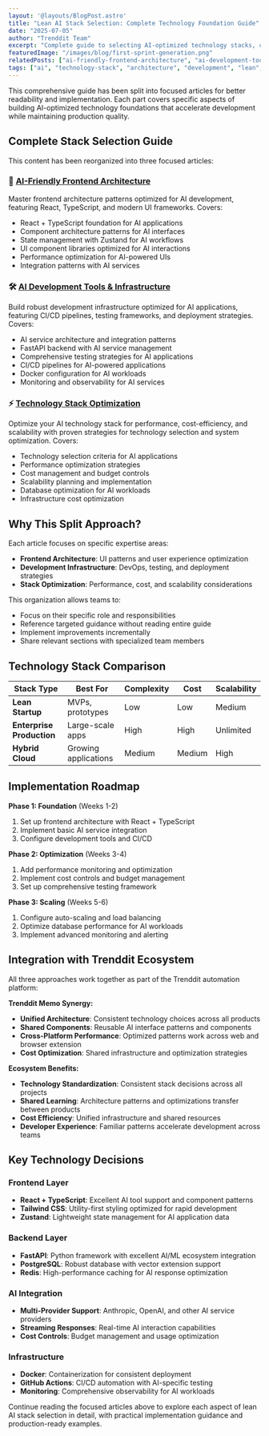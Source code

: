```yaml
---
layout: '@layouts/BlogPost.astro'
title: "Lean AI Stack Selection: Complete Technology Foundation Guide"
date: "2025-07-05"
author: "Trenddit Team"
excerpt: "Complete guide to selecting AI-optimized technology stacks, covering frontend architecture, development infrastructure, and performance optimization strategies."
featuredImage: "/images/blog/first-sprint-generation.png"
relatedPosts: ["ai-friendly-frontend-architecture", "ai-development-tools-infrastructure", "technology-stack-optimization"]
tags: ["ai", "technology-stack", "architecture", "development", "lean", "scalability", "guide", "trenddit", "Code Generation", "Lean Workflows"]
---
```


This comprehensive guide has been split into focused articles for better readability and implementation. Each part covers specific aspects of building AI-optimized technology foundations that accelerate development while maintaining production quality.

## Complete Stack Selection Guide

This content has been reorganized into three focused articles:

### 🎨 [AI-Friendly Frontend Architecture](/blog/ai-friendly-frontend-architecture)
Master frontend architecture patterns optimized for AI development, featuring React, TypeScript, and modern UI frameworks. Covers:
- React + TypeScript foundation for AI applications
- Component architecture patterns for AI interfaces
- State management with Zustand for AI workflows
- UI component libraries optimized for AI interactions
- Performance optimization for AI-powered UIs
- Integration patterns with AI services

### 🛠️ [AI Development Tools & Infrastructure](/blog/ai-development-tools-infrastructure)
Build robust development infrastructure optimized for AI applications, featuring CI/CD pipelines, testing frameworks, and deployment strategies. Covers:
- AI service architecture and integration patterns
- FastAPI backend with AI service management
- Comprehensive testing strategies for AI applications
- CI/CD pipelines for AI-powered applications
- Docker configuration for AI workloads
- Monitoring and observability for AI services

### ⚡ [Technology Stack Optimization](/blog/technology-stack-optimization)
Optimize your AI technology stack for performance, cost-efficiency, and scalability with proven strategies for technology selection and system optimization. Covers:
- Technology selection criteria for AI applications
- Performance optimization strategies
- Cost management and budget controls
- Scalability planning and implementation
- Database optimization for AI workloads
- Infrastructure cost optimization

## Why This Split Approach?

Each article focuses on specific expertise areas:
- **Frontend Architecture**: UI patterns and user experience optimization
- **Development Infrastructure**: DevOps, testing, and deployment strategies  
- **Stack Optimization**: Performance, cost, and scalability considerations

This organization allows teams to:
- Focus on their specific role and responsibilities
- Reference targeted guidance without reading entire guide
- Implement improvements incrementally
- Share relevant sections with specialized team members

## Technology Stack Comparison

| Stack Type | Best For | Complexity | Cost | Scalability |
|------------|----------|------------|------|-------------|
| **Lean Startup** | MVPs, prototypes | Low | Low | Medium |
| **Enterprise Production** | Large-scale apps | High | High | Unlimited |
| **Hybrid Cloud** | Growing applications | Medium | Medium | High |

## Implementation Roadmap

**Phase 1: Foundation** (Weeks 1-2)
1. Set up frontend architecture with React + TypeScript
2. Implement basic AI service integration
3. Configure development tools and CI/CD

**Phase 2: Optimization** (Weeks 3-4)
1. Add performance monitoring and optimization
2. Implement cost controls and budget management
3. Set up comprehensive testing framework

**Phase 3: Scaling** (Weeks 5-6)
1. Configure auto-scaling and load balancing
2. Optimize database performance for AI workloads
3. Implement advanced monitoring and alerting

## Integration with Trenddit Ecosystem

All three approaches work together as part of the Trenddit automation platform:

**Trenddit Memo Synergy:**
- **Unified Architecture**: Consistent technology choices across all products
- **Shared Components**: Reusable AI interface patterns and components
- **Cross-Platform Performance**: Optimized patterns work across web and browser extension
- **Cost Optimization**: Shared infrastructure and optimization strategies

**Ecosystem Benefits:**
- **Technology Standardization**: Consistent stack decisions across all projects
- **Shared Learning**: Architecture patterns and optimizations transfer between products
- **Cost Efficiency**: Unified infrastructure and shared resources
- **Developer Experience**: Familiar patterns accelerate development across teams

## Key Technology Decisions

### Frontend Layer
- **React + TypeScript**: Excellent AI tool support and component patterns
- **Tailwind CSS**: Utility-first styling optimized for rapid development
- **Zustand**: Lightweight state management for AI application data

### Backend Layer  
- **FastAPI**: Python framework with excellent AI/ML ecosystem integration
- **PostgreSQL**: Robust database with vector extension support
- **Redis**: High-performance caching for AI response optimization

### AI Integration
- **Multi-Provider Support**: Anthropic, OpenAI, and other AI service providers
- **Streaming Responses**: Real-time AI interaction capabilities
- **Cost Controls**: Budget management and usage optimization

### Infrastructure
- **Docker**: Containerization for consistent deployment
- **GitHub Actions**: CI/CD automation with AI-specific testing
- **Monitoring**: Comprehensive observability for AI workloads

Continue reading the focused articles above to explore each aspect of lean AI stack selection in detail, with practical implementation guidance and production-ready examples.